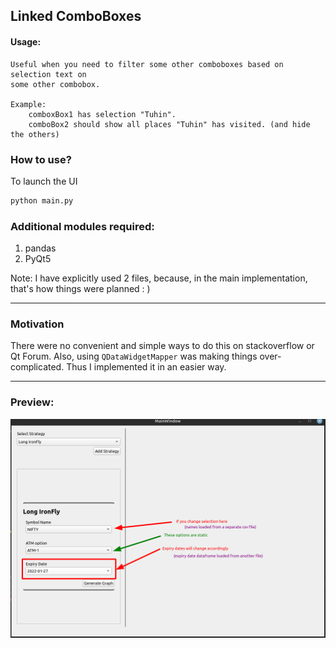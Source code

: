 ## Linked ComboBoxes

#### Usage:
    
    Useful when you need to filter some other comboboxes based on selection text on
    some other combobox.
    
    Example: 
        comboxBox1 has selection "Tuhin".
        comboBox2 should show all places "Tuhin" has visited. (and hide the others)

### How to use?
To launch the UI
```bash
python main.py
```

### Additional modules required:
1. pandas
2. PyQt5

Note:
I have explicitly used 2 files, because, in the main implementation, that's how things were planned : )

<hr>

### Motivation
There were no convenient and simple ways to do this on stackoverflow or Qt Forum.
Also, using `QDataWidgetMapper` was making things over-complicated. Thus I implemented it
in an easier way.

<hr>

### Preview:

<p align="center">
    <img src="widget_view.png">
</p>
